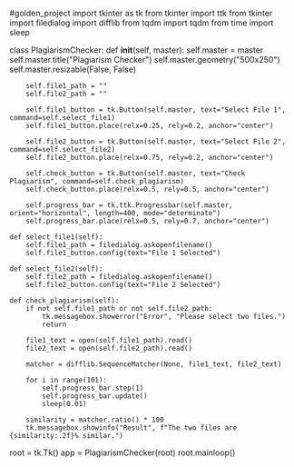 #golden_project
import tkinter as tk
from tkinter import ttk
from tkinter import filedialog
import difflib
from tqdm import tqdm
from time import sleep

class PlagiarismChecker:
    def __init__(self, master):
        self.master = master
        self.master.title("Plagiarism Checker")
        self.master.geometry("500x250")
        self.master.resizable(False, False)

        self.file1_path = ""
        self.file2_path = ""

        self.file1_button = tk.Button(self.master, text="Select File 1", command=self.select_file1)
        self.file1_button.place(relx=0.25, rely=0.2, anchor="center")

        self.file2_button = tk.Button(self.master, text="Select File 2", command=self.select_file2)
        self.file2_button.place(relx=0.75, rely=0.2, anchor="center")

        self.check_button = tk.Button(self.master, text="Check Plagiarism", command=self.check_plagiarism)
        self.check_button.place(relx=0.5, rely=0.5, anchor="center")

        self.progress_bar = tk.ttk.Progressbar(self.master, orient="horizontal", length=400, mode="determinate")
        self.progress_bar.place(relx=0.5, rely=0.7, anchor="center")

    def select_file1(self):
        self.file1_path = filedialog.askopenfilename()
        self.file1_button.config(text="File 1 Selected")

    def select_file2(self):
        self.file2_path = filedialog.askopenfilename()
        self.file2_button.config(text="File 2 Selected")

    def check_plagiarism(self):
        if not self.file1_path or not self.file2_path:
            tk.messagebox.showerror("Error", "Please select two files.")
            return

        file1_text = open(self.file1_path).read()
        file2_text = open(self.file2_path).read()

        matcher = difflib.SequenceMatcher(None, file1_text, file2_text)

        for i in range(101):
            self.progress_bar.step(1)
            self.progress_bar.update()
            sleep(0.01)

        similarity = matcher.ratio() * 100
        tk.messagebox.showinfo("Result", f"The two files are {similarity:.2f}% similar.")

    

root = tk.Tk()
app = PlagiarismChecker(root)
root.mainloop()
